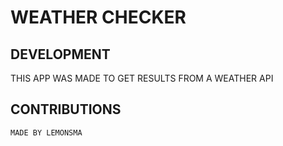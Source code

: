 # WEATHER CHECKER

## DEVELOPMENT
 THIS APP WAS MADE TO GET RESULTS FROM A WEATHER API

## CONTRIBUTIONS
    MADE BY LEMONSMA
